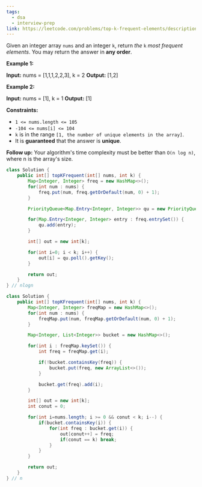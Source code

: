 ```yaml
---
tags:
  - dsa
  - interview-prep
link: https://leetcode.com/problems/top-k-frequent-elements/description/
---
```

Given an integer array `nums` and an integer `k`, return _the_ `k` _most frequent elements_. You may return the answer in **any order**.

**Example 1:**

**Input:** nums = [1,1,1,2,2,3], k = 2
**Output:** [1,2]

**Example 2:**

**Input:** nums = [1], k = 1
**Output:** [1]

**Constraints:**

- `1 <= nums.length <= 105`
- `-104 <= nums[i] <= 104`
- `k` is in the range `[1, the number of unique elements in the array]`.
- It is **guaranteed** that the answer is **unique**.

**Follow up:** Your algorithm's time complexity must be better than `O(n log n)`, where n is the array's size.

```Java
class Solution {
    public int[] topKFrequent(int[] nums, int k) {
        Map<Integer, Integer> freq = new HashMap<>();
        for(int num : nums) {
            freq.put(num, freq.getOrDefault(num, 0) + 1);
        }

        PriorityQueue<Map.Entry<Integer, Integer>> qu = new PriorityQueue<>((e1, e2) -> e2.getValue() - e1.getValue());

        for(Map.Entry<Integer, Integer> entry : freq.entrySet()) {
            qu.add(entry);
        }

        int[] out = new int[k];

        for(int i=0; i < k; i++) {
            out[i] = qu.poll().getKey();
        }

        return out;
    }
} // nlogn
```

```Java
class Solution {
    public int[] topKFrequent(int[] nums, int k) {
        Map<Integer, Integer> freqMap = new HashMap<>();
        for(int num : nums) {
            freqMap.put(num, freqMap.getOrDefault(num, 0) + 1);
        }

        Map<Integer, List<Integer>> bucket = new HashMap<>();

        for(int i : freqMap.keySet()) {
            int freq = freqMap.get(i);

            if(!bucket.containsKey(freq)) {
                bucket.put(freq, new ArrayList<>());
            }

            bucket.get(freq).add(i);
        }

        int[] out = new int[k];
        int conut = 0;

        for(int i=nums.length; i >= 0 && conut < k; i--) {
            if(bucket.containsKey(i)) {
                for(int freq : bucket.get(i)) {
                    out[conut++] = freq;
                    if(conut == k) break;
                }
            }
        }

        return out;
    }
} // n
```